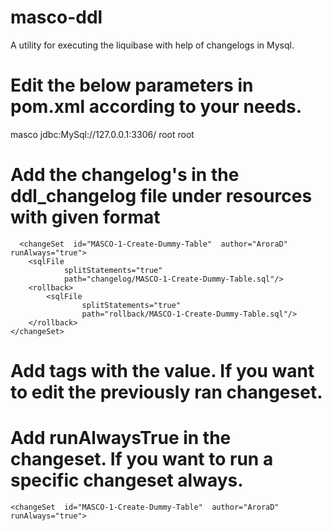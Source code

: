 # masco-ddl

A utility for executing the liquibase with help of changelogs in Mysql.


# Edit the below parameters in pom.xml according to your needs.
<defaultSchemaName>masco</defaultSchemaName>
<url>jdbc:MySql://127.0.0.1:3306/</url>
<username>root</username>
<password>root</password>


# Add the changelog's in the ddl_changelog file under resources with given format
      <changeSet  id="MASCO-1-Create-Dummy-Table"  author="AroraD" runAlways="true">
        <sqlFile
                splitStatements="true"
                path="changelog/MASCO-1-Create-Dummy-Table.sql"/>
        <rollback>
            <sqlFile
                    splitStatements="true"
                    path="rollback/MASCO-1-Create-Dummy-Table.sql"/>
        </rollback>
    </changeSet>


# Add  <validCheckSum></validCheckSum> tags with the value. If you want to edit the previously ran changeset.

# Add runAlwaysTrue in the changeset. If you want to run a specific changeset always.
    <changeSet  id="MASCO-1-Create-Dummy-Table"  author="AroraD" runAlways="true">

